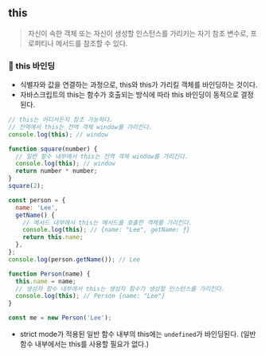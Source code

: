 ## this

> 자신이 속한 객체 또는 자신이 생성할 인스턴스를 가리키는 자기 참조 변수로, 프로퍼티나 메서드를 참조할 수 있다.


### 🔔 this 바인딩

- 식별자와 값을 연결하는 과정으로, this와 this가 가리킬 객체를 바인딩하는 것이다.
- 자바스크립트의 this는 함수가 호출되는 방식에 따라 this 바인딩이 동적으로 결정된다.

```jsx
// this는 어디서든지 참조 가능하다.
// 전역에서 this는 전역 객체 window를 가리킨다.
console.log(this); // window

function square(number) {
  // 일반 함수 내부에서 this는 전역 객체 window를 가리킨다.
  console.log(this); // window
  return number * number;
}
square(2);

const person = {
  name: 'Lee',
  getName() {
    // 메서드 내부에서 this는 메서드를 호출한 객체를 가리킨다.
    console.log(this); // {name: "Lee", getName: ƒ}
    return this.name;
  },
};
console.log(person.getName()); // Lee

function Person(name) {
  this.name = name;
  // 생성자 함수 내부에서 this는 생성자 함수가 생성할 인스턴스를 가리킨다.
  console.log(this); // Person {name: "Lee"}
}

const me = new Person('Lee');
```

- strict mode가 적용된 일반 함수 내부의 this에는 `undefined`가 바인딩된다. (일반 함수 내부에서는 this를 사용할 필요가 없다.)





















